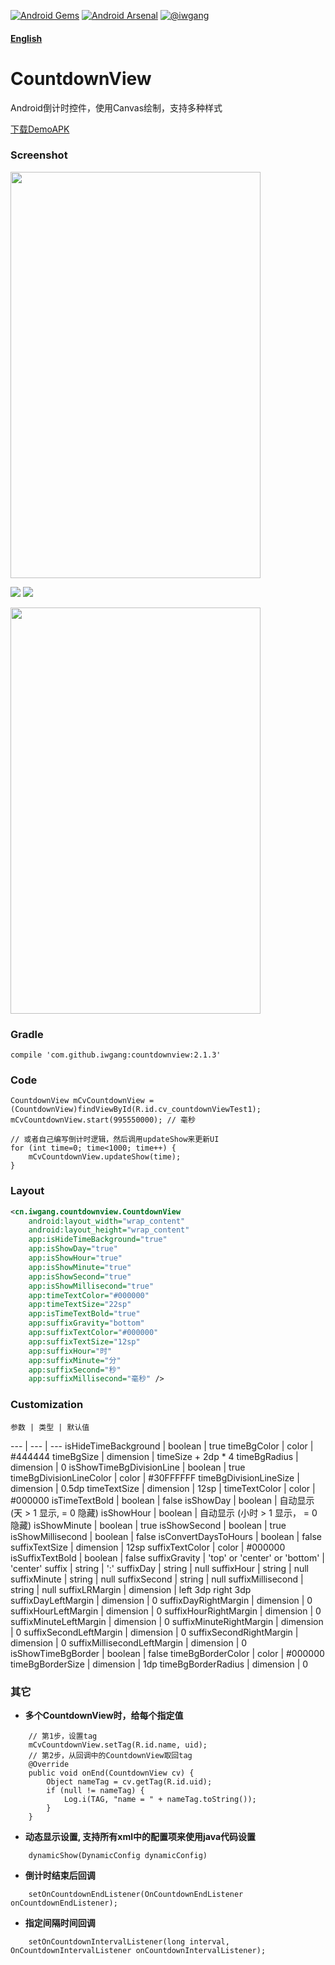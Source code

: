 [![Android Gems](http://www.android-gems.com/badge/iwgang/CountdownView.svg?branch=master)](http://www.android-gems.com/lib/iwgang/CountdownView)
[![Android Arsenal](https://img.shields.io/badge/Android%20Arsenal-CountdownView-brightgreen.svg?style=flat)](http://android-arsenal.com/details/1/2641) 
[![@iwgang](https://img.shields.io/badge/weibo-%40iwgang-blue.svg)](http://weibo.com/iwgang)

#### [English](https://github.com/iwgang/CountdownView/blob/master/README.md)


# CountdownView
Android倒计时控件，使用Canvas绘制，支持多种样式

[下载DemoAPK](https://raw.githubusercontent.com/iwgang/CountdownView/master/demoapk/Demo_2.1.apk)

### Screenshot
<img src="https://raw.githubusercontent.com/iwgang/CountdownView/master/screenshot/s_main.png" width="400px" height="650px"/>

![](https://raw.githubusercontent.com/iwgang/CountdownView/master/screenshot/g_config.gif) 
![](https://raw.githubusercontent.com/iwgang/CountdownView/master/screenshot/g_config2.gif)  

<img src="https://raw.githubusercontent.com/iwgang/CountdownView/master/screenshot/s_list.jpg" width="400px" height="650px"/>

### Gradle
    compile 'com.github.iwgang:countdownview:2.1.3'

### Code
```
CountdownView mCvCountdownView = (CountdownView)findViewById(R.id.cv_countdownViewTest1);
mCvCountdownView.start(995550000); // 毫秒

// 或者自己编写倒计时逻辑，然后调用updateShow来更新UI
for (int time=0; time<1000; time++) {
    mCvCountdownView.updateShow(time);
}
```

### Layout
``` xml
<cn.iwgang.countdownview.CountdownView
    android:layout_width="wrap_content"
    android:layout_height="wrap_content"
    app:isHideTimeBackground="true"
    app:isShowDay="true"
    app:isShowHour="true"
    app:isShowMinute="true"
    app:isShowSecond="true"
    app:isShowMillisecond="true"
    app:timeTextColor="#000000"
    app:timeTextSize="22sp"
    app:isTimeTextBold="true"
    app:suffixGravity="bottom"
    app:suffixTextColor="#000000"
    app:suffixTextSize="12sp"
    app:suffixHour="时"
    app:suffixMinute="分"
    app:suffixSecond="秒"
    app:suffixMillisecond="毫秒" />
```

### Customization
    参数 | 类型 | 默认值
--- | --- | ---
isHideTimeBackground | boolean | true
timeBgColor  | color      | #444444
timeBgSize   | dimension  | timeSize + 2dp * 4
timeBgRadius | dimension  | 0
isShowTimeBgDivisionLine | boolean  | true
timeBgDivisionLineColor | color | #30FFFFFF
timeBgDivisionLineSize  | dimension | 0.5dp
timeTextSize   | dimension | 12sp | 
timeTextColor  | color | #000000
isTimeTextBold | boolean | false
isShowDay  | boolean | 自动显示 (天 > 1 显示, = 0 隐藏)
isShowHour  | boolean | 自动显示 (小时 > 1 显示， = 0 隐藏)
isShowMinute  | boolean | true
isShowSecond  | boolean | true
isShowMillisecond  | boolean | false
isConvertDaysToHours | boolean | false
suffixTextSize | dimension | 12sp
suffixTextColor  | color | #000000
isSuffixTextBold  | boolean | false
suffixGravity | 'top' or 'center' or 'bottom' | 'center'
suffix | string | ':'
suffixDay  | string | null
suffixHour  | string | null
suffixMinute  | string | null
suffixSecond  | string | null
suffixMillisecond  | string | null
suffixLRMargin  | dimension | left 3dp right 3dp
suffixDayLeftMargin | dimension | 0
suffixDayRightMargin  | dimension | 0
suffixHourLeftMargin  | dimension | 0
suffixHourRightMargin  | dimension | 0
suffixMinuteLeftMargin | dimension | 0
suffixMinuteRightMargin  | dimension | 0
suffixSecondLeftMargin  | dimension | 0
suffixSecondRightMargin  | dimension | 0
suffixMillisecondLeftMargin | dimension | 0
isShowTimeBgBorder | boolean | false
timeBgBorderColor  | color | #000000
timeBgBorderSize  | dimension | 1dp
timeBgBorderRadius  | dimension | 0

### 其它
* **多个CountdownView时，给每个指定值**
```
    // 第1步，设置tag
    mCvCountdownView.setTag(R.id.name, uid);
    // 第2步，从回调中的CountdownView取回tag
    @Override
    public void onEnd(CountdownView cv) {
        Object nameTag = cv.getTag(R.id.uid);
        if (null != nameTag) {
            Log.i(TAG, "name = " + nameTag.toString());
        }
    }
```
* **动态显示设置, 支持所有xml中的配置项来使用java代码设置**
```
    dynamicShow(DynamicConfig dynamicConfig)
```
* **倒计时结束后回调**
```
    setOnCountdownEndListener(OnCountdownEndListener onCountdownEndListener);
```
* **指定间隔时间回调**
```
    setOnCountdownIntervalListener(long interval, OnCountdownIntervalListener onCountdownIntervalListener);
```